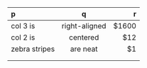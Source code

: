 | p      |      q      |  r |
|:------------- |:-------------:| -----:|
| col 3 is      | right-aligned | $1600 |
| col 2 is      |   centered    |   $12 |
| zebra stripes |   are neat    |    $1 |
|               |               |       |
|               |               |       |
